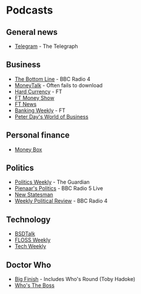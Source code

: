 # Podcasts

## General news

 * [Telegram](http://blogs.telegraph.co.uk/news/author/telegram/) - The Telegraph

## Business

 * [The Bottom Line](http://www.bbc.co.uk/podcasts/series/bottomline) - BBC Radio 4
 * [MoneyTalk](http://www.fool.co.uk/money-talk/) - Often fails to download
 * [Hard Currency](http://podcast.ft.com/index.php?sid=57) - FT
 * [FT Money Show](http://podcast.ft.com/index.php?sid=22)
 * [FT News](http://podcast.ft.com/index.php?sid=29)
 * [Banking Weekly](http://podcast.ft.com/index.php?sid=44) - FT
 * [Peter Day's World of Business](http://www.bbc.co.uk/podcasts/series/worldbiz)

## Personal finance

 * [Money Box](http://www.bbc.co.uk/podcasts/series/moneybox)

## Politics

 * [Politics Weekly](http://www.guardian.co.uk/politics/series/politicsweekly) - The Guardian
 * [Pienaar's Politics](http://www.bbc.co.uk/podcasts/series/pienaar) - BBC Radio 5 Live
 * [New Statesman](http://www.newstatesman.com/podcast)
 * [Weekly Political Review](http://www.bbc.co.uk/podcasts/series/wpr) - BBC Radio 4

## Technology

 * [BSDTalk](http://bsdtalk.blogspot.co.uk/)
 * [FLOSS Weekly](http://twit.tv/show/floss-weekly)
 * [Tech Weekly](http://www.guardian.co.uk/technology/series/techweekly)
 
## Doctor Who

 * [Big Finish](http://bigfinish.com/podcasts) - Includes Who's Round (Toby Hadoke)
 * [Who's The Boss](http://frogpants.com/podcasts/whos-the-boss/)

